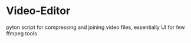 # Video-Editor
pyton script for compressing and joining video files, essentially UI for few ffmpeg tools
